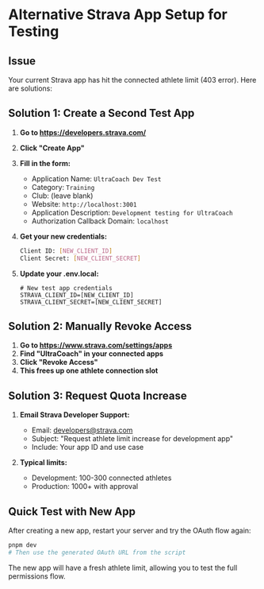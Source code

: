 # Alternative Strava App Setup for Testing

## Issue

Your current Strava app has hit the connected athlete limit (403 error). Here are solutions:

## Solution 1: Create a Second Test App

1. **Go to https://developers.strava.com/**
2. **Click "Create App"**
3. **Fill in the form:**
   - Application Name: `UltraCoach Dev Test`
   - Category: `Training`
   - Club: (leave blank)
   - Website: `http://localhost:3001`
   - Application Description: `Development testing for UltraCoach`
   - Authorization Callback Domain: `localhost`

4. **Get your new credentials:**

   ```bash
   Client ID: [NEW_CLIENT_ID]
   Client Secret: [NEW_CLIENT_SECRET]
   ```

5. **Update your .env.local:**
   ```env
   # New test app credentials
   STRAVA_CLIENT_ID=[NEW_CLIENT_ID]
   STRAVA_CLIENT_SECRET=[NEW_CLIENT_SECRET]
   ```

## Solution 2: Manually Revoke Access

1. **Go to https://www.strava.com/settings/apps**
2. **Find "UltraCoach" in your connected apps**
3. **Click "Revoke Access"**
4. **This frees up one athlete connection slot**

## Solution 3: Request Quota Increase

1. **Email Strava Developer Support:**
   - Email: developers@strava.com
   - Subject: "Request athlete limit increase for development app"
   - Include: Your app ID and use case

2. **Typical limits:**
   - Development: 100-300 connected athletes
   - Production: 1000+ with approval

## Quick Test with New App

After creating a new app, restart your server and try the OAuth flow again:

```bash
pnpm dev
# Then use the generated OAuth URL from the script
```

The new app will have a fresh athlete limit, allowing you to test the full permissions flow.
